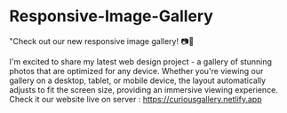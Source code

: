 # Responsive-Image-Gallery
"Check out our new responsive image gallery! 📷🌟

I'm excited to share my latest web design project - a gallery of stunning photos that are optimized for any device. Whether you're viewing our gallery on a desktop, tablet, or mobile device, the layout automatically adjusts to fit the screen size, providing an immersive viewing experience.
Check it our website live on server : https://curiousgallery.netlify.app
